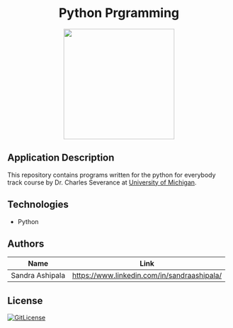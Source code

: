 <!-- PROJECT TITLE -->
  <h1 align="center">Python Prgramming</h1>

<div id="header" align="center">
  <img src="https://media0.giphy.com/media/KAq5w47R9rmTuvWOWa/200.webp?cid=ecf05e4795ziriy79so2c0f1ey8azdrs6l4jds9njfqffcd6&ep=v1_gifs_related&rid=200.webp&ct=g" width="250"/>
</div>

## Application Description

This repository contains programs written for the python for everybody track course by Dr. Charles Severance at [University of Michigan](https://www.coursera.org/specializations/python?skipBrowseRedirect=true).

## Technologies
* Python



## Authors

| Name            | Link                                   |
| --------------- | -------------------------------------- |
| Sandra Ashipala | https://www.linkedin.com/in/sandraashipala/ |

## License
[![GitLicense](https://img.shields.io/badge/License-MIT-lime.svg)](https://github.com/sandramsc/py4e/blob/master/LICENSE.md)


